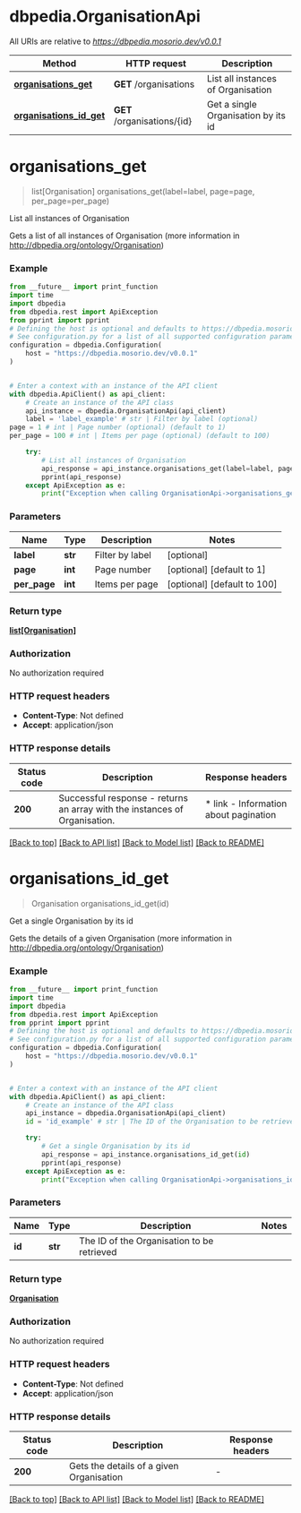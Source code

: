 # dbpedia.OrganisationApi

All URIs are relative to *https://dbpedia.mosorio.dev/v0.0.1*

Method | HTTP request | Description
------------- | ------------- | -------------
[**organisations_get**](OrganisationApi.md#organisations_get) | **GET** /organisations | List all instances of Organisation
[**organisations_id_get**](OrganisationApi.md#organisations_id_get) | **GET** /organisations/{id} | Get a single Organisation by its id


# **organisations_get**
> list[Organisation] organisations_get(label=label, page=page, per_page=per_page)

List all instances of Organisation

Gets a list of all instances of Organisation (more information in http://dbpedia.org/ontology/Organisation)

### Example

```python
from __future__ import print_function
import time
import dbpedia
from dbpedia.rest import ApiException
from pprint import pprint
# Defining the host is optional and defaults to https://dbpedia.mosorio.dev/v0.0.1
# See configuration.py for a list of all supported configuration parameters.
configuration = dbpedia.Configuration(
    host = "https://dbpedia.mosorio.dev/v0.0.1"
)


# Enter a context with an instance of the API client
with dbpedia.ApiClient() as api_client:
    # Create an instance of the API class
    api_instance = dbpedia.OrganisationApi(api_client)
    label = 'label_example' # str | Filter by label (optional)
page = 1 # int | Page number (optional) (default to 1)
per_page = 100 # int | Items per page (optional) (default to 100)

    try:
        # List all instances of Organisation
        api_response = api_instance.organisations_get(label=label, page=page, per_page=per_page)
        pprint(api_response)
    except ApiException as e:
        print("Exception when calling OrganisationApi->organisations_get: %s\n" % e)
```

### Parameters

Name | Type | Description  | Notes
------------- | ------------- | ------------- | -------------
 **label** | **str**| Filter by label | [optional] 
 **page** | **int**| Page number | [optional] [default to 1]
 **per_page** | **int**| Items per page | [optional] [default to 100]

### Return type

[**list[Organisation]**](Organisation.md)

### Authorization

No authorization required

### HTTP request headers

 - **Content-Type**: Not defined
 - **Accept**: application/json

### HTTP response details
| Status code | Description | Response headers |
|-------------|-------------|------------------|
**200** | Successful response - returns an array with the instances of Organisation. |  * link - Information about pagination <br>  |

[[Back to top]](#) [[Back to API list]](../README.md#documentation-for-api-endpoints) [[Back to Model list]](../README.md#documentation-for-models) [[Back to README]](../README.md)

# **organisations_id_get**
> Organisation organisations_id_get(id)

Get a single Organisation by its id

Gets the details of a given Organisation (more information in http://dbpedia.org/ontology/Organisation)

### Example

```python
from __future__ import print_function
import time
import dbpedia
from dbpedia.rest import ApiException
from pprint import pprint
# Defining the host is optional and defaults to https://dbpedia.mosorio.dev/v0.0.1
# See configuration.py for a list of all supported configuration parameters.
configuration = dbpedia.Configuration(
    host = "https://dbpedia.mosorio.dev/v0.0.1"
)


# Enter a context with an instance of the API client
with dbpedia.ApiClient() as api_client:
    # Create an instance of the API class
    api_instance = dbpedia.OrganisationApi(api_client)
    id = 'id_example' # str | The ID of the Organisation to be retrieved

    try:
        # Get a single Organisation by its id
        api_response = api_instance.organisations_id_get(id)
        pprint(api_response)
    except ApiException as e:
        print("Exception when calling OrganisationApi->organisations_id_get: %s\n" % e)
```

### Parameters

Name | Type | Description  | Notes
------------- | ------------- | ------------- | -------------
 **id** | **str**| The ID of the Organisation to be retrieved | 

### Return type

[**Organisation**](Organisation.md)

### Authorization

No authorization required

### HTTP request headers

 - **Content-Type**: Not defined
 - **Accept**: application/json

### HTTP response details
| Status code | Description | Response headers |
|-------------|-------------|------------------|
**200** | Gets the details of a given Organisation |  -  |

[[Back to top]](#) [[Back to API list]](../README.md#documentation-for-api-endpoints) [[Back to Model list]](../README.md#documentation-for-models) [[Back to README]](../README.md)

